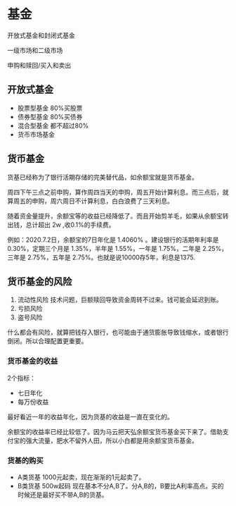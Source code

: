 # 基金
开放式基金和封闭式基金

一级市场和二级市场

申购和赎回/买入和卖出

## 开放式基金
- 股票型基金    80%买股票
- 债券型基金    80%买债券
- 混合型基金    都不超过80%
- 货币市场基金 

## 货币基金
货基已经称为了银行活期存储的完美替代品，如余额宝就是货币基金。

周四下午三点之前申购，算作周四当天的申购，周五开始计算利息。而三点后，就算周五的申购，周六周日不计算利息，白白浪费了三天利息。

随着资金量提升，余额宝等的收益已经降低了。而且开始剪羊毛，如果从余额宝转出钱，总计超出 2w ,收0.1%的手续费。

例如：2020.7.2日，余额宝的7日年化是 1.4060% 。建设银行的活期年利率是 0.30%，定期三个月是 1.35%，半年是 1.55%，一年是 1.75%，二年是 2.25%，三年是 2.75%，五年是 2.75%。也就是说10000存5年，利息是1375.

## 货币基金的风险
1. 流动性风险   技术问题，巨额赎回导致资金周转不过来。钱可能会延迟到账。
2. 亏损风险
3. 盗号风险

什么都会有风险，就算把钱存入银行，也可能由于通货膨胀导致钱缩水，或者银行倒闭。所以合理配置更重要。

### 货币基金的收益
2个指标：
- 七日年化
- 每万份收益

最好看近一年的收益年化，因为货基的收益是一直在变化的。

余额宝的收益率已经比较低了。因为马云把天弘余额宝货币基金买下来了。借助支付宝的强大流量，肥水不留外人田，所以小白都是用余额宝货币基金。

### 货基的购买
- A类货基 1000元起卖，现在渐渐的1元起卖了。
- B类货基 500w起码
现在基本不分A,B了。分A,B的，B要比A利率高点。买的时候还是最好买不带A,B的货基。